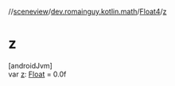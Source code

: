 //[sceneview](../../../index.md)/[dev.romainguy.kotlin.math](../index.md)/[Float4](index.md)/[z](z.md)

# z

[androidJvm]\
var [z](z.md): [Float](https://kotlinlang.org/api/latest/jvm/stdlib/kotlin/-float/index.html) = 0.0f
